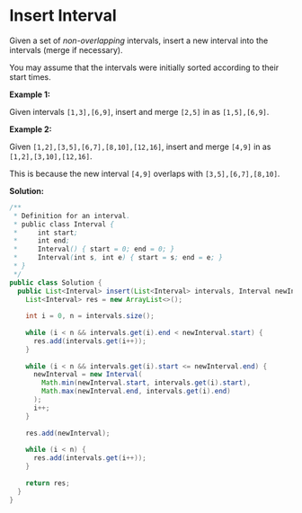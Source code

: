 # Insert Interval

Given a set of *non-overlapping* intervals, insert a new interval into the intervals (merge if necessary).

You may assume that the intervals were initially sorted according to their start times.

**Example 1:**

Given intervals `[1,3],[6,9]`, insert and merge `[2,5]` in as `[1,5],[6,9]`.

**Example 2:**

Given `[1,2],[3,5],[6,7],[8,10],[12,16]`, insert and merge `[4,9]` in as `[1,2],[3,10],[12,16]`.

This is because the new interval `[4,9]` overlaps with `[3,5],[6,7],[8,10]`.

**Solution:**
```java
/**
 * Definition for an interval.
 * public class Interval {
 *     int start;
 *     int end;
 *     Interval() { start = 0; end = 0; }
 *     Interval(int s, int e) { start = s; end = e; }
 * }
 */
public class Solution {
  public List<Interval> insert(List<Interval> intervals, Interval newInterval) {
    List<Interval> res = new ArrayList<>();
        
    int i = 0, n = intervals.size();
        
    while (i < n && intervals.get(i).end < newInterval.start) {
      res.add(intervals.get(i++));
    }
        
    while (i < n && intervals.get(i).start <= newInterval.end) {
      newInterval = new Interval(
        Math.min(newInterval.start, intervals.get(i).start),
        Math.max(newInterval.end, intervals.get(i).end)
      );
      i++;
    }
        
    res.add(newInterval);
        
    while (i < n) {
      res.add(intervals.get(i++));
    }
        
    return res;
  }
}
```